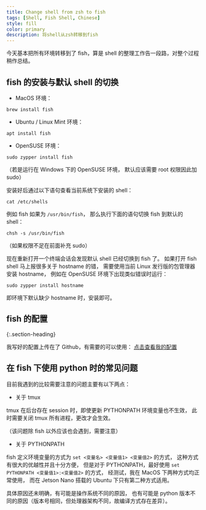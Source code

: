 ```yaml
---
title: Change shell from zsh to fish
tags: [Shell, Fish Shell, Chinese]
style: fill
color: primary
description: 将shell从zsh转移到fish
---
```


今天基本把所有环境转移到了 fish，算是 shell 的整理工作告一段路，对整个过程稍作总结。

## fish 的安装与默认 shell 的切换

* MacOS 环境：

```
brew install fish
```

* Ubuntu / Linux Mint 环境：

```
apt install fish
```

* OpenSUSE 环境：

```
sudo zypper install fish
```
（若是运行在 Windows 下的 OpenSUSE 环境，
默认应该需要 root 权限因此加 sudo）

安装好后通过以下语句查看当前系统下安装的 shell：

```
cat /etc/shells
```

例如 fish 如果为 `/usr/bin/fish`，
那么执行下面的语句切换 fish 到默认的 shell：

```
chsh -s /usr/bin/fish
```
（如果权限不足在前面补充 sudo）

现在重新打开一个终端会话会发现默认 shell 已经切换到 fish 了。
如果打开 fish shell 马上报很多关于 hostname 的错，
需要使用当前 Linux 发行版的包管理器安装 hostname，
例如在 OpenSUSE 环境下出现类似错误时运行：

```
sudo zypper install hostname
```

即环境下默认缺少 hostname 时，安装即可。

## fish 的配置
{:.section-heading}

我写好的配置上传在了 Github，有需要的可以使用：
[点击查看我的配置](https://github.com/xinii/xinconfig/tree/master/profile/fish)

## 在 fish 下使用 python 时的常见问题

目前我遇到的比较需要注意的问题主要有以下两点：

- 关于 tmux

tmux 在后台存在 session 时，即使更新 PYTHONPATH 环境变量也不生效，
此时需要关闭 tmux 所有进程，更改才会生效。

（该问题除 fish 以外应该也会遇到，需要注意）

- 关于 PYTHONPATH

fish 定义环境变量的方式为 `set <变量名> <变量值1> <变量值2>` 的方式，
这种方式有很大的优越性并且十分方便，
但是对于 PYTHONPATH，最好使用 `set PYTHONPATH <变量值1>:<变量值2>` 的方式，
经测试，我在 MacOS 下两种方式均正常使用，
而在 Jetson Nano 搭载的 Ubuntu 下只有第二种方式适用。

具体原因还未明确，有可能是操作系统不同的原因，
也有可能是 python 版本不同的原因（版本号相同，但处理器架构不同，故编译方式存在差异）。
